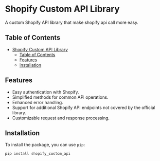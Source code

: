 # Shopify Custom API Library

A custom Shopify API library that make shopify api call more easy.

## Table of Contents

- [Shopify Custom API Library](#shopify-custom-api-library)
  - [Table of Contents](#table-of-contents)
  - [Features](#features)
  - [Installation](#installation)
## Features

- Easy authentication with Shopify.
- Simplified methods for common API operations.
- Enhanced error handling.
- Support for additional Shopify API endpoints not covered by the official library.
- Customizable request and response processing.

## Installation

To install the package, you can use `pip`:

```sh
pip install shopify_custom_api

